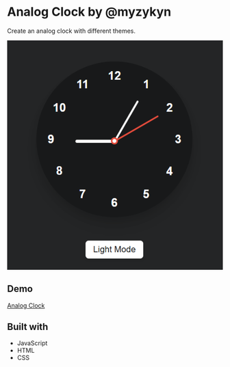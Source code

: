 # Analog Clock by @myzykyn

Create an analog clock with different themes.

![Screenshot](/styles/images/screenshot.png)

## Demo

[Analog Clock](myzykyn.github.io/AnalogClock_MK/)

## Built with

* JavaScript
* HTML
* CSS
